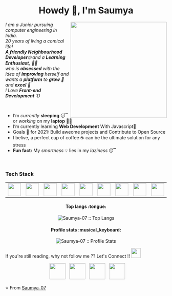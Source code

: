 <h1 align="center">Howdy 👋, I'm Saumya</h1>
<!---
<h3 align="center">An enthusiastic and passionate frontend developer from India</h3>
<p align='left'>For Fun- </br>
When a JavaScript date has gone bad, "Don't call me, I'll callback you. I promise!"</p>
--->


<p>
  <em>
    <img src="https://user-images.githubusercontent.com/68998355/110340114-e7d17380-804e-11eb-8265-14c72d71932e.png" align="right" width="300">
    I am a Junior pursuing computer engineering in India. <br>
    20 years of living a comical life! <br>
    <b>A friendly Neighbourhood Developer</b>🤓 and a <b>Learning Enthusiast,</b>&nbsp;👩‍💻 </br>who is <b>obsessed</b>
    with the idea of <b>improving</b> herself and wants a <b>platform</b> to 
    <b>grow</b> 🚀and 
    <b>excel</b> 🏅 <br>
    I Love <b>Front-end Development</b> :D <br>
  </em>
  
</p>
<br>

- I’m *currently* **sleeping** 😴 or *working* on my **laptop** 👨‍💻
- I’m  currently learning **Web Development** With Javascript💪
- Goals 🌱  for 2021: Build aweome projects and Contribute to Open Source
- I belive, a perfect cup of coffee ☕ can be the ultimate solution for any stress
- **Fun fact:** My *smartness* 💡 lies in my *laziness* 😴 </br>
<!---You know you're a programmer when you spend a day to find the problem, and then fix it with one line of code.---!
!-- <img alt="GIF" src="medal.gif" width="20vw" /> Have a look at my Repos💡 & do Leave a **STAR**⭐️ if you like my work👨‍💻.--!>
<br>

<h3>Tech Stack</h3>
<!--- HTML,CSS,Javascript,
 C++,Python,
 Git,Visual Studio Code,
 Adobe XD --->
 <table>
<tr></tr>
  <tr>
    <td><img src="https://user-images.githubusercontent.com/68998355/110585038-36d5f080-8196-11eb-8df7-f01dec64686d.png" width="40" height="40">
</td>
    <td><img src="https://user-images.githubusercontent.com/68998355/110585029-34739680-8196-11eb-9167-3b4b35ca2eee.png" width="40" height="40">
</td>
    <td><img src="https://user-images.githubusercontent.com/68998355/110585023-32a9d300-8196-11eb-9663-8f7b06e197e1.png" width="40" height="40">
</td>
    <td><img src="https://user-images.githubusercontent.com/68998355/110584968-13ab4100-8196-11eb-86ac-9d67d8205d5e.png" width="40" height="40">
</td>
    <td><img src="https://user-images.githubusercontent.com/68998355/110584946-09894280-8196-11eb-9915-af15e12cf9a8.png" width="40" height="40">
</td>
    <td><img src="https://user-images.githubusercontent.com/68998355/110584962-1017ba00-8196-11eb-9e31-cefb639f03c3.png" width="40" height="40">
</td>
    <td><img src="https://user-images.githubusercontent.com/68998355/110584953-0c843300-8196-11eb-903a-43ef81835338.png" width="40" height="40">
</td>
    <td><img src="https://user-images.githubusercontent.com/68998355/110584949-0b530600-8196-11eb-8874-6e76fd5b3ddc.png" width="40" height="40">
</td>
    <td><img src="https://user-images.githubusercontent.com/68998355/110584943-08581580-8196-11eb-9354-6953c266d64e.png" width="40" height="40">
</td>   
</tr>
</table>
  






<h4 align="center">Top langs :tongue:</h4>

<p align="center"><img src="https://github-readme-stats.vercel.app/api/top-langs/?username=Saumya-07&langs_count=10&theme=dracula&layout=compact" alt="Saumya-07 :: Top Langs" /></p>

<h4 align="center">Profile stats :musical_keyboard:</h4>

<p align="center"><img src="https://github-readme-stats.vercel.app/api?username=Saumya-07&show_icons=true&theme=dracula&layout=compact" alt="Saumya-07 :: Profile Stats" /></p>

<!--- <i>Random dev joke for you!</i><br><br>
<a href="https://readme-jokes.vercel.app"><img align="center" src="https://readme-jokes.vercel.app/api" alt="README Jokes"></a>--->

If you're still reading, why not follow me ?? Let's Connect !! <img src='https://user-images.githubusercontent.com/68998355/110338147-b0fa5e00-804c-11eb-9ba2-6a93ff186cae.gif' width='auto' height='30' > 
<!---<h3 align='center'> Connect with Me </h3>--->
<p align="center">
&nbsp; <a href="https://twitter.com/saumya727" target="_blank" rel="noopener noreferrer"><img src="https://img.icons8.com/plasticine/100/000000/twitter.png" width="50" /></a>  
&nbsp; <a href="https://www.instagram.com/__saumyagupta/" target="_blank" rel="noopener noreferrer"><img src="https://img.icons8.com/plasticine/100/000000/instagram-new.png" width="50" /></a>  
&nbsp; <a href="https://www.linkedin.com/in/saumya-gupta-905b271b7/" target="_blank" rel="noopener noreferrer"><img src="https://img.icons8.com/plasticine/100/000000/linkedin.png" width="50" /></a>
&nbsp; <a href="mailto:saumyagupta720@gmail.com" target="_blank" rel="noopener noreferrer"><img src="https://img.icons8.com/plasticine/100/000000/gmail.png"  width="50" /></a>
</p>

⭐️ From [Saumya-07](https://github.com/Saumya-07)
